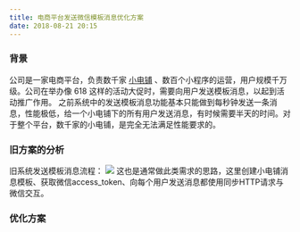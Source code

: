 ```yaml
---
title: 电商平台发送微信模板消息优化方案
date: 2018-08-21 20:15
---
```


### 背景
公司是一家电商平台，负责数千家 [小电铺](https://xiaodianpu.com/) 、数百个小程序的运营，用户规模千万级。公司在举办像 618 这样的活动大促时，需要向用户发送模板消息，以起到活动推广作用。
之前系统中的发送模板消息功能基本只能做到每秒钟发送一条消息，性能极低，给一个小电铺下的所有用户发送消息，有时候需要半天的时间。对于整个平台，数千家的小电铺，是完全无法满足性能要求的。

<!--more-->

### 旧方案的分析
旧系统发送模板消息流程：
![](/img/perf_template_message/模板消息旧方案.jpg)
这也是通常做此类需求的思路，这里创建小电铺消息模板、获取微信access_token、向每个用户发送消息都使用同步HTTP请求与微信交互。

### 优化方案



